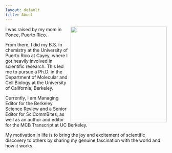 ```yaml
---
layout: default
title: About
---
```


<img src="https://hltorresvera.github.io/assets/images/me.jpg" width="300" align="right"/>

I was raised by my mom in Ponce, Puerto Rico.

From there, I did my B.S. in chemistry at the University of Puerto Rico at Cayey, where I got heavily involved in scientific research. This led me to pursue a Ph.D. in the Department of Molecular and Cell Biology at the University of California, Berkeley.

Currently, I am Managing Editor for the Berkeley Science Review and a Senior Editor for SciCommBites, as well as an author and editor for the MCB Transcript at UC Berkeley.

My motivation in life is to bring the joy and excitement of scientific discovery to others by sharing my genuine fascination with the world and how it works.

